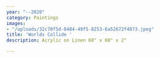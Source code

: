 ```yaml
---
year: "--2020"
category: Paintings
images:
- "/uploads/32c70f5d-0484-49f5-8253-6a52672f4873.jpeg"
title: 'Worlds Collide '
description: Acrylic on Linen 60" x 60" x 2"

---
```


